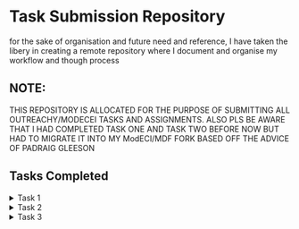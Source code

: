 # Task Submission Repository
for the sake of organisation and future need and reference, I have taken the libery in creating a remote repository where I document and organise my workflow and though process

## NOTE:
THIS REPOSITORY IS ALLOCATED FOR THE PURPOSE OF SUBMITTING ALL OUTREACHY/MODECEI TASKS AND ASSIGNMENTS.
ALSO PLS BE AWARE THAT I HAD COMPLETED TASK ONE AND TASK TWO BEFORE NOW BUT HAD TO MIGRATE IT INTO MY ModECI/MDF FORK BASED OFF THE ADVICE OF PADRAIG GLEESON

## Tasks Completed
<details>
<summary>
Task 1
</summary>

1. [Summary of how to generate the documenation after making changes to the MDF codes/examples](https://github.com/mqnifestkelvin/ModECI_starter_setup/tree/Main/ModeCEI_task_1)

2. [MDF dependencies for python v37](https://github.com/mqnifestkelvin/ModECI_starter_setup/blob/Main/ModeCEI_task_1/pip_freeze_py_v37_to_v311/pip_freeze_py_v37.md)

3. [MDF dependencies for pythonv38](https://github.com/mqnifestkelvin/ModECI_starter_setup/blob/Main/ModeCEI_task_1/pip_freeze_py_v37_to_v311/pip_freeze_py_v38.md)

4. [MDF dependencies for python v39](https://github.com/mqnifestkelvin/ModECI_starter_setup/blob/Main/ModeCEI_task_1/pip_freeze_py_v37_to_v311/pip_freeze_py_v39.md)

5. [MDF dependencies for python v310](https://github.com/mqnifestkelvin/ModECI_starter_setup/blob/Main/ModeCEI_task_1/pip_freeze_py_v37_to_v311/pip_freeze_py_v310.md)

6. [MDF dependencies for python v311](https://github.com/mqnifestkelvin/ModECI_starter_setup/blob/Main/ModeCEI_task_1/pip_freeze_py_v37_to_v311/pip_freeze_py_v311.md)
</details>

<details>
<summary>
Task 2
</summary>

1. [SimpleExample task](https://github.com/mqnifestkelvin/ModECI_starter_setup/tree/Main/SimpleExample_task)
</details>

<details>
<summary>
Task 3
</summary>

1. [Creating a four layered keras model](https://github.com/mqnifestkelvin/MDF/blob/main/Outreachy_application/Keras_to_mdf_using_Iris_data_set/train_keras_with_iris_data.ipynb)

2. [Converting a keras model to mdf](https://github.com/mqnifestkelvin/MDF/blob/main/Outreachy_application/Keras_to_mdf_using_Iris_data_set/keras_to_mdf.ipynb)
</details>
